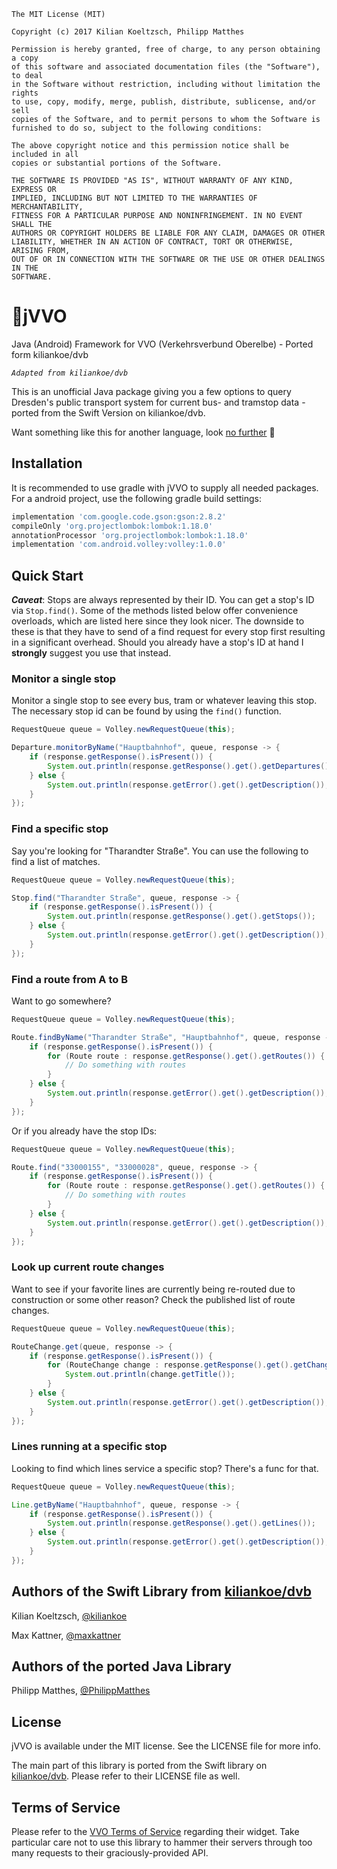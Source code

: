 ```
The MIT License (MIT)

Copyright (c) 2017 Kilian Koeltzsch, Philipp Matthes

Permission is hereby granted, free of charge, to any person obtaining a copy
of this software and associated documentation files (the "Software"), to deal
in the Software without restriction, including without limitation the rights
to use, copy, modify, merge, publish, distribute, sublicense, and/or sell
copies of the Software, and to permit persons to whom the Software is
furnished to do so, subject to the following conditions:

The above copyright notice and this permission notice shall be included in all
copies or substantial portions of the Software.

THE SOFTWARE IS PROVIDED "AS IS", WITHOUT WARRANTY OF ANY KIND, EXPRESS OR
IMPLIED, INCLUDING BUT NOT LIMITED TO THE WARRANTIES OF MERCHANTABILITY,
FITNESS FOR A PARTICULAR PURPOSE AND NONINFRINGEMENT. IN NO EVENT SHALL THE
AUTHORS OR COPYRIGHT HOLDERS BE LIABLE FOR ANY CLAIM, DAMAGES OR OTHER
LIABILITY, WHETHER IN AN ACTION OF CONTRACT, TORT OR OTHERWISE, ARISING FROM,
OUT OF OR IN CONNECTION WITH THE SOFTWARE OR THE USE OR OTHER DEALINGS IN THE
SOFTWARE.
```

# 🚆jVVO
Java (Android) Framework for VVO (Verkehrsverbund Oberelbe) - Ported form kiliankoe/dvb

*`Adapted from kiliankoe/dvb`*

This is an unofficial Java package giving you a few options to query Dresden's public transport system for current bus- and tramstop data - ported from the Swift Version on kiliankoe/dvb.

Want something like this for another language, look [no further](https://github.com/kiliankoe/vvo#libraries) 🙂

## Installation

It is recommended to use gradle with jVVO to supply all needed packages. For a android project, use the following gradle build settings:

```gradle
implementation 'com.google.code.gson:gson:2.8.2'
compileOnly 'org.projectlombok:lombok:1.18.0'
annotationProcessor 'org.projectlombok:lombok:1.18.0'
implementation 'com.android.volley:volley:1.0.0'
```


## Quick Start

***Caveat***: Stops are always represented by their ID. You can get a stop's ID via `Stop.find()`. Some of the methods listed below offer convenience overloads, which are listed here since they look nicer. The downside to these is that they have to send of a find request for every stop first resulting in a significant overhead. Should you already have a stop's ID at hand I **strongly** suggest you use that instead.

### Monitor a single stop

Monitor a single stop to see every bus, tram or whatever leaving this stop. The necessary stop id can be found by using the `find()` function.


```java
RequestQueue queue = Volley.newRequestQueue(this);

Departure.monitorByName("Hauptbahnhof", queue, response -> {
    if (response.getResponse().isPresent()) {
        System.out.println(response.getResponse().get().getDepartures());
    } else {
        System.out.println(response.getError().get().getDescription());
    }
});
```

### Find a specific stop

Say you're looking for "Tharandter Straße". You can use the following to find a list of matches.

```java
RequestQueue queue = Volley.newRequestQueue(this);

Stop.find("Tharandter Straße", queue, response -> {
    if (response.getResponse().isPresent()) {
        System.out.println(response.getResponse().get().getStops());
    } else {
        System.out.println(response.getError().get().getDescription());
    }
});
```

### Find a route from A to B

Want to go somewhere?

```java
RequestQueue queue = Volley.newRequestQueue(this);

Route.findByName("Tharandter Straße", "Hauptbahnhof", queue, response -> {
    if (response.getResponse().isPresent()) {
        for (Route route : response.getResponse().get().getRoutes()) {
            // Do something with routes
        }
    } else {
        System.out.println(response.getError().get().getDescription());
    }
});
```

Or if you already have the stop IDs:

```java
RequestQueue queue = Volley.newRequestQueue(this);

Route.find("33000155", "33000028", queue, response -> {
    if (response.getResponse().isPresent()) {
        for (Route route : response.getResponse().get().getRoutes()) {
            // Do something with routes
        }
    } else {
        System.out.println(response.getError().get().getDescription());
    }
});
```

### Look up current route changes

Want to see if your favorite lines are currently being re-routed due to construction or some other reason? Check the published list of route changes.

```java
RequestQueue queue = Volley.newRequestQueue(this);

RouteChange.get(queue, response -> {
    if (response.getResponse().isPresent()) {
        for (RouteChange change : response.getResponse().get().getChanges()) {
            System.out.println(change.getTitle());
        }
    } else {
        System.out.println(response.getError().get().getDescription());
    }
});
```

### Lines running at a specific stop

Looking to find which lines service a specific stop? There's a func for that.

```java
RequestQueue queue = Volley.newRequestQueue(this);

Line.getByName("Hauptbahnhof", queue, response -> {
    if (response.getResponse().isPresent()) {
        System.out.println(response.getResponse().get().getLines());
    } else {
        System.out.println(response.getError().get().getDescription());
    }
});
```

## Authors of the Swift Library from [kiliankoe/dvb](https://github.com/kiliankoe/DVB)

Kilian Koeltzsch, [@kiliankoe](https://github.com/kiliankoe)

Max Kattner, [@maxkattner](https://github.com/maxkattner)

## Authors of the ported Java Library

Philipp Matthes, [@PhilippMatthes](https://github.com/philippmatthes)

## License

jVVO is available under the MIT license. See the LICENSE file for more info.

The main part of this library is ported from the Swift library on [kiliankoe/dvb](https://github.com/kiliankoe/DVB). Please refer to their LICENSE file as well.

## Terms of Service

Please refer to the [VVO Terms of Service](https://www.vvo-online.de/de/service/widgets/nutzungsbedingungen-1671.cshtml) regarding their widget. Take particular care not to use this library to hammer their servers through too many requests to their graciously-provided API.
